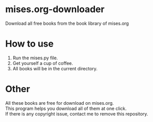 # mises.org-downloader
Download all free books from the book library of mises.org

# How to use
<ol>
	<li>Run the mises.py file.</li>
	<li>Get yourself a cup of coffee.</li>
	<li>All books will be in the current directory.</li>
</ol>

# Other
All these books are free for download on mises.org.<br>
This program helps you download all of them at one click.<br>
If there is any copyright issue, contact me to remove this repository.<br>